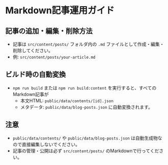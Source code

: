 # Markdown記事運用ガイド

## 記事の追加・編集・削除方法

- 記事は `src/content/posts/` フォルダ内の `.md` ファイルとして作成・編集・削除してください。
- 例: `src/content/posts/your-article.md`

## ビルド時の自動変換

- `npm run build` または `npm run build:content` を実行すると、すべてのMarkdown記事が
  - 本文HTML: `public/data/contents/[id].json`
  - メタデータ: `public/data/blog-posts.json`
  に自動変換されます。

## 注意

- `public/data/contents/` や `public/data/blog-posts.json` は自動生成物なので直接編集しないでください。
- 記事の管理・公開は必ず `src/content/posts/` のMarkdownで行ってください。
